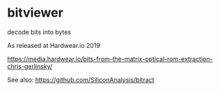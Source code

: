 # bitviewer

decode bits into bytes

As released at Hardwear.io 2019

https://media.hardwear.io/bits-from-the-matrix-optical-rom-extraction-chris-gerlinsky/

See also: https://github.com/SiliconAnalysis/bitract
